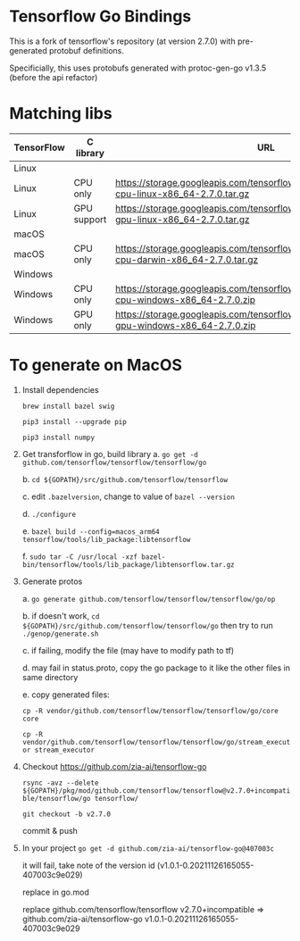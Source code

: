 # Tensorflow Go Bindings
This is a fork of tensorflow's repository (at version 2.7.0) with pre-generated protobuf definitions.

Specificially, this uses protobufs generated with protoc-gen-go v1.3.5 (before the api refactor)

# Matching libs
| TensorFlow | C library | URL |
| ---------- | --------- | --- |
| Linux || |
| Linux | CPU only	| https://storage.googleapis.com/tensorflow/libtensorflow/libtensorflow-cpu-linux-x86_64-2.7.0.tar.gz |
| Linux | GPU support	| https://storage.googleapis.com/tensorflow/libtensorflow/libtensorflow-gpu-linux-x86_64-2.7.0.tar.gz |
| macOS || |
| macOS | CPU only |	https://storage.googleapis.com/tensorflow/libtensorflow/libtensorflow-cpu-darwin-x86_64-2.7.0.tar.gz |
| Windows || |
| Windows | CPU only | https://storage.googleapis.com/tensorflow/libtensorflow/libtensorflow-cpu-windows-x86_64-2.7.0.zip |
| Windows | GPU only | https://storage.googleapis.com/tensorflow/libtensorflow/libtensorflow-gpu-windows-x86_64-2.7.0.zip |

# To generate on MacOS

1. Install dependencies

     `brew install bazel swig`

     `pip3 install --upgrade pip`

     `pip3 install numpy`

4. Get transforflow in go, build library
    a. `go get -d github.com/tensorflow/tensorflow/tensorflow/go`

    b. `cd ${GOPATH}/src/github.com/tensorflow/tensorflow`

    c. edit `.bazelversion`, change to value of `bazel --version`

    d. `./configure`

    e. `bazel build --config=macos_arm64 tensorflow/tools/lib_package:libtensorflow `

    f. `sudo tar -C /usr/local -xzf bazel-bin/tensorflow/tools/lib_package/libtensorflow.tar.gz`

5. Generate protos

    a. `go generate github.com/tensorflow/tensorflow/tensorflow/go/op`

    b. if doesn't work, `cd ${GOPATH}/src/github.com/tensorflow/tensorflow/go`
       then try to run `./genop/generate.sh`

    c. if failing, modify the file (may have to modify path to tf)

    d. may fail in status.proto, copy the go package to it like the other files in same directory

    e. copy generated files:

      `cp -R vendor/github.com/tensorflow/tensorflow/tensorflow/go/core core`

      `cp -R vendor/github.com/tensorflow/tensorflow/tensorflow/go/stream_executor stream_executor`

6. Checkout https://github.com/zia-ai/tensorflow-go

   `rsync -avz --delete ${GOPATH}/pkg/mod/github.com/tensorflow/tensorflow@v2.7.0+incompatible/tensorflow/go tensorflow/`

    `git checkout -b v2.7.0`

    commit & push

7. In your project
    `go get -d github.com/zia-ai/tensorflow-go@407003c`

    it will fail, take note of the version id (v1.0.1-0.20211126165055-407003c9e029)

    replace in go.mod

    replace github.com/tensorflow/tensorflow v2.7.0+incompatible => github.com/zia-ai/tensorflow-go v1.0.1-0.20211126165055-407003c9e029
